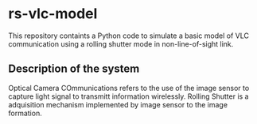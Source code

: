 # rs-vlc-model
This repository containts a Python code to simulate a basic model of VLC communication using a rolling shutter mode in non-line-of-sight link.

## Description of the system
Optical Camera COmmunications refers to the use of the image sensor to capture light signal to transmitt information wirelessly. Rolling Shutter is a adquisition mechanism implemented by image sensor to the image formation. 


